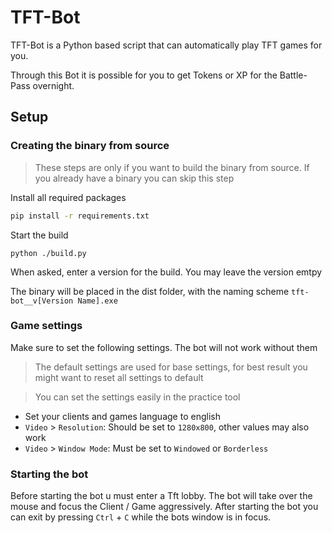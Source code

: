 # TFT-Bot

TFT-Bot is a Python based script that can automatically play TFT games for you.

Through this Bot it is possible for you to get Tokens or XP for the Battle-Pass overnight.

## Setup

### Creating the binary from source

> These steps are only if you want to build the binary from source. If you already have a binary you can skip this step

Install all required packages

````bash
pip install -r requirements.txt
````

Start the build

````
python ./build.py
````

When asked, enter a version for the build. You may leave the version emtpy

The binary will be placed in the dist folder, with the naming scheme `tft-bot__v[Version Name].exe`

### Game settings

Make sure to set the following settings. The bot will not work without them

> The default settings are used for base settings, for best result you might want to reset all settings to default

> You can set the settings easily in the practice tool

- Set your clients and games language to english
- `Video` > `Resolution`: Should be set to `1280x800`, other values may also work
- `Video` > `Window Mode`: Must be set to `Windowed` or `Borderless`

### Starting the bot

Before starting the bot u must enter a Tft lobby. 
The bot will take over the mouse and focus the Client / Game aggressively.
After starting the bot you can exit by pressing `Ctrl` + `C` while the bots window is in focus.
